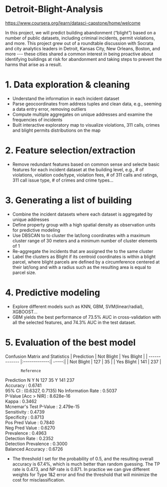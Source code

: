 # Detroit-Blight-Analysis

https://www.coursera.org/learn/datasci-capstone/home/welcome

In this project, we will predict building abandonment (“blight”) based on a number of public datasets, including criminal incidents, permit violations, and more. This project grew out of a roundtable discussion with Socrata and city analytics leaders in Detroit, Kansas City, New Orleans, Boston, and more --- these cities shared a common interest in being proactive about identifying buildings at risk for abandonment and taking steps to prevent the harms that arise as a result. 

# 1. Data exploration & cleaning #

- Understand the information in each incident dataset
- Parse geocoordinates from address tuples and clean data, e.g., seeming a data entry error, removing outliers
- Compute multiple aggregates on unique addresses and examine the frequencies of incidents
- Built interactive exploratory map to visualize violations, 311 calls, crimes and blight permits distributions on the map

# 2. Feature selection/extraction #
- Remove redundant features based on common sense and selecte basic features for each incident dataset at the building level, e.g., # of violations, violation code/type, violation fees, # of 311 calls and ratings, 311 call issue type, # of crimes and crime types...

# 3. Generating a list of building #
- Combine the incident datasets where each dataset is aggregated by unique addresses
- Define property group with a high spatial density as observation units for predictive modeling
- Use DBSCAN to to cluster the lat/long coordinates with a maximum cluster range of 30 meters and a minimum number of cluster elements of 1
- Re-aggregate the incidents that are assigned the to the same cluster
- Label the clusters as Blight if its centroid coordinates is within a blight parcel, where blight parcels are defined by a circumference centered at their lat/long and with a radius such as the resulting area is equal to parcel size.

# 4. Predictive modeling 
- Explore different models such as KNN, GBM, SVM(linear/radial), XGBOOST...
- GBM yields the best performance of 73.5% AUC in cross-validation with all the selected features, and 74.3% AUC in the test dataset. 

# 5. Evaluation of the best model

Confusion Matrix and Statistics
| Prediction    | Not Blight    | Yes Blight  |
| ------------- |:-------------:| -----:|
| Not Blight    | 127 | 35 |
| Yes Blight    | 141 | 237 |


           Reference
 Prediction   N   Y
          N 127  35
          Y 141 237                              
                Accuracy : 0.6741          
                95% CI : (0.6327, 0.7135)
     No Information Rate : 0.5037          
     P-Value [Acc > NIR] : 8.628e-16                                    
                   Kappa : 0.3462          
                   Mcnemar's Test P-Value : 2.479e-15                                
             Sensitivity : 0.4739          
             Specificity : 0.8713          
          Pos Pred Value : 0.7840          
          Neg Pred Value : 0.6270          
              Prevalence : 0.4963          
          Detection Rate : 0.2352          
    Detection Prevalence : 0.3000          
       Balanced Accuracy : 0.6726          

- The threshold I set for the probability of 0.5, and the resulting overall accuracy is 67.4%, which is much better than random guessing. The TP rate is 0.473, and NP rate is 0.871. In practice we can give different weights for Type 1&2 error and find the threshold that will minimize the cost for misclassification. 
